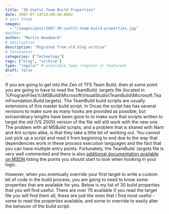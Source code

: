 ```yaml
---
title: "30 Useful Team Build Properties"
date: 2007-07-24T14:09:40.000Z
# post thumb
images:
  - "/images/post/2007-30-useful-team-build-properties.jpg"
#author
author: "Martin Woodward"
# description
description: "Migrated from old blog archive"
# Taxonomies
categories: ["Technology"]
tags: ["blog", "archive"]
type: "regular" # available type (regular or featured)
draft: false
---
```


If you are going to get into the Zen of TFS Team Build, then at some point you are going to have to read the TeamBuild .targets file (located in %ProgramFiles%\MSBuild\Microsoft\VisualStudio\TeamBuild\Microsoft.TeamFoundation.Build.targets).  The TeamBuild build scripts are usually extensions of this master build script.  In Orcas the script has has several revisions to make sure as many hooks are provided as possible, but extraordinary lengths have been gone to to make sure that scripts written to target the old (VS 2005) version of the file will still work with the new one.   The problem with all MSBuild scripts, and a problem that is shared with Nant and Ant scripts alike, is that they take a little bit of working out.  You cannot just pick up a script and read it from beginning to end due to the way that dependencies work in these process execution languages and the fact that you can have multiple entry points.  Fortunately, the TeamBuild .targets file is very well commented and there is also [additional documentation available on MSDN](http://msdn2.microsoft.com/en-us/library/aa337604(vs.90).aspx) listing the points you should start to look when hooking in your logic. 

However, when you eventually override your first target to write a custom bit of code in the build process, you are going to need to know some properties that are available for you.  Below is my list of 30 build properties that you will find useful.  There are over 70 available if you read the target file you will find them all, these are just the ones that I find most useful - some to read the properties available, and some to override to easily alter the behavior of the build script.